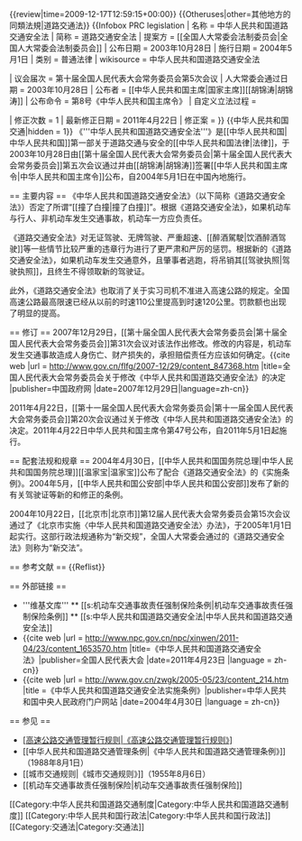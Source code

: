 {{review|time=2009-12-17T12:59:15+00:00}}
{{Otheruses|other=其他地方的同類法規|道路交通法}}
{{Infobox PRC legislation
| 名称 = 中华人民共和国道路交通安全法
| 简称 = 道路交通安全法
| 提案方 = [[全国人大常委会法制委员会|全国人大常委会法制委员会]]
| 公布日期 = 2003年10月28日
| 施行日期 = 2004年5月1日
| 类别 = 普通法律
| wikisource = 中华人民共和国道路交通安全法
<!-- 立法 --> 
| 议会届次 = 第十届全国人民代表大会常务委员会第5次会议
| 人大常委会通过日期 = 2003年10月28日
| 公布者 = [[中华人民共和国主席|国家主席]][[胡锦涛|胡锦涛]]
| 公布命令 = 第8号《中华人民共和国主席令》
| 自定义立法过程 = 
<!-- 修正 -->
| 修正次数 = 1
| 最新修正日期 = 2011年4月22日
| 修正案 =
}}
{{中华人民共和国交通|hidden = 1}}
《'''中华人民共和国道路交通安全法'''》是[[中华人民共和国|中华人民共和国]]第一部关于道路交通与安全的[[中华人民共和国法律|法律]]，于2003年10月28日由[[第十届全国人民代表大会常务委员会|第十届全国人民代表大会常务委员会]]第五次会议通过并由[[胡锦涛|胡锦涛]]签署[[中华人民共和国主席令|中华人民共和国主席令]]公布，自2004年5月1日在中国內地施行。

== 主要内容 ==
《中华人民共和国道路交通安全法》（以下简称《道路交通安全法》）否定了所谓“[[撞了白撞|撞了白撞]]”。根据《道路交通安全法》，如果机动车与行人、非机动车发生交通事故，机动车一方应负责任。

《道路交通安全法》对无证驾驶、无牌驾驶、严重超速、[[醉酒駕駛|饮酒醉酒驾驶]]等一些情节比较严重的违章行为进行了更严肃和严厉的惩罚。根据新的《道路交通安全法》，如果机动车发生交通意外，且肇事者逃跑，将吊销其[[驾驶执照|驾驶执照]]，且终生不得领取新的驾驶证。

此外，《道路交通安全法》也取消了关于实习司机不准进入高速公路的规定。全国高速公路最高限速已经从以前的时速110公里提高到时速120公里。罚款额也出现了明显的提高。

== 修订 ==
2007年12月29日，[[第十届全国人民代表大会常务委员会|第十届全国人民代表大会常务委员会]]第31次会议对该法作出修改。修改的内容是，机动车发生交通事故造成人身伤亡、财产损失的，承担赔偿责任方应该如何确定。<ref>{{cite web |url = http://www.gov.cn/flfg/2007-12/29/content_847368.htm |title=全国人民代表大会常务委员会关于修改《中华人民共和国道路交通安全法》的决定 |publisher=中国政府网 |date=2007年12月29日|language=zh-cn}}</ref>

2011年4月22日，[[第十一届全国人民代表大会常务委员会|第十一届全国人民代表大会常务委员会]]第20次会议通过关于修改《中华人民共和国道路交通安全法》的决定。2011年4月22日中华人民共和国主席令第47号公布，自2011年5月1日起施行。

== 配套法规和规章 ==
2004年4月30日，[[中华人民共和国国务院总理|中华人民共和国国务院总理]][[温家宝|温家宝]]公布了配合《道路交通安全法》的《实施条例》。2004年5月，[[中华人民共和国公安部|中华人民共和国公安部]]发布了新的有关驾驶证等新的和修正的条例。

2004年10月22日，[[北京市|北京市]]第12届人民代表大会常务委员会第15次会议通过了《北京市实施〈中华人民共和国道路交通安全法〉办法》，于2005年1月1日起实行。这部行政法规通称为“新交规”，全国人大常委会通过的《道路交通安全法》则称为“新交法”。

== 参考文献 ==
{{Reflist}}

== 外部链接 ==
* '''维基文库'''
** [[s:机动车交通事故责任强制保险条例|机动车交通事故责任强制保险条例]]
** [[s:中华人民共和国道路交通安全法|中华人民共和国道路交通安全法]]
* {{cite web |url = http://www.npc.gov.cn/npc/xinwen/2011-04/23/content_1653570.htm |title=《中华人民共和国道路交通安全法》|publisher=全国人民代表大会 |date=2011年4月23日 |language = zh-cn}}
* {{cite web |url = http://www.gov.cn/zwgk/2005-05/23/content_214.htm |title =《中华人民共和国道路交通安全法实施条例》|publisher=中华人民共和国中央人民政府门户网站 |date=2004年4月30日 |language = zh-cn}}

== 参见 ==
* [[高速公路交通管理暂行规则|《高速公路交通管理暂行规则》]](1990年3月26日)
* [[中华人民共和国道路交通管理条例|《中华人民共和国道路交通管理条例》]]（1988年8月1日）
* [[城市交通规则|《城市交通规则》]]（1955年8月6日）
* [[机动车交通事故责任强制保险|机动车交通事故责任强制保险]]

[[Category:中华人民共和国道路交通制度|Category:中华人民共和国道路交通制度]]
[[Category:中华人民共和国行政法|Category:中华人民共和国行政法]]
[[Category:交通法|Category:交通法]]